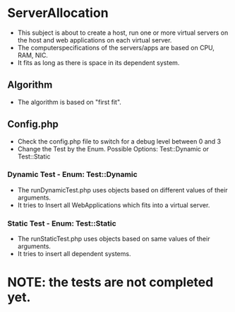 # ServerAllocation

- This subject is about to create a host, run one or more virtual servers on the host and web applications on each virtual server.
- The computerspecifications of the servers/apps are based on CPU, RAM, NIC.
- It fits as long as there is space in its dependent system.

## Algorithm
- The algorithm is based on "first fit".

## Config.php
- Check the config.php file to switch for a debug level between 0 and 3
- Change the Test by the Enum. Possible Options: Test::Dynamic or Test::Static 

### Dynamic Test - Enum: Test::Dynamic
- The runDynamicTest.php uses objects based on different values of their arguments.
- It tries to Insert all WebApplications which fits into a virtual server.

### Static Test - Enum: Test::Static
- The runStaticTest.php uses objects based on same values of their arguments.
- It tries to insert all dependent systems.

# NOTE: the tests are not completed yet.
